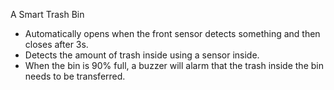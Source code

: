 A Smart Trash Bin
- Automatically opens when the front sensor detects something and then closes after 3s.
- Detects the amount of trash inside using a sensor inside.
- When the bin is 90% full, a buzzer will alarm that the trash inside the bin needs to be transferred.
